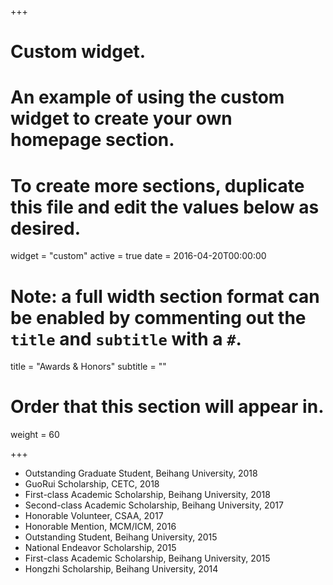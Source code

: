 +++
# Custom widget.
# An example of using the custom widget to create your own homepage section.
# To create more sections, duplicate this file and edit the values below as desired.
widget = "custom"
active = true
date = 2016-04-20T00:00:00

# Note: a full width section format can be enabled by commenting out the `title` and `subtitle` with a `#`.
title = "Awards & Honors"
subtitle = ""

# Order that this section will appear in.
weight = 60

+++

* Outstanding Graduate Student, Beihang University, 2018
* GuoRui Scholarship, CETC, 2018
* First-class Academic Scholarship, Beihang University, 2018
* Second-class Academic Scholarship, Beihang University, 2017
* Honorable Volunteer, CSAA, 2017
* Honorable Mention, MCM/ICM, 2016
* Outstanding Student, Beihang University, 2015
* National Endeavor Scholarship, 2015
* First-class Academic Scholarship, Beihang University, 2015
* Hongzhi Scholarship, Beihang University, 2014
